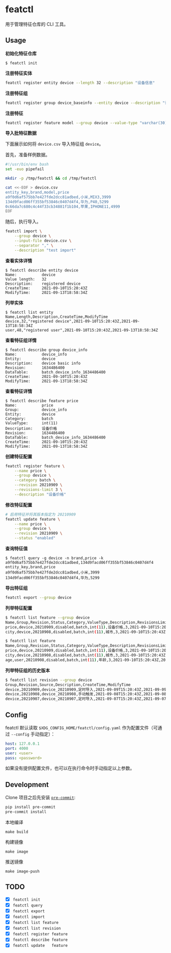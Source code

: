 # featctl

用于管理特征仓库的 CLI 工具。

## Usage

**初始化特征仓库**

```
$ featctl init
```

**注册特征实体**
```sh
featctl register entity device --length 32 --description "设备信息"
```

**注册特征组**
```sh
featctl register group device_baseinfo --entity device --description "设备基础信息"
```

**注册特征**
```sh
featctl register feature model --group device --value-type "varchar(30)" --description 'phone model'
```

**导入批特征数据**

下面展示如何将 `device.csv` 导入特征组 `device`。

首先，准备样例数据。

```sh
#!/usr/bin/env bash
set -euo pipefail

mkdir -p /tmp/featctl && cd /tmp/featctl

cat <<-EOF > device.csv
entity_key,brand,model,price
a9f0d6af575bb7e427fde2dcc81adbed,小米,MIX3,3999
134d9facd06ff355bf53846c0407d4f4,华为,P40,5299
0c66da7c680c4c44f33cb34881f1b104,苹果,IPHONE11,4999
EOF
```

随后，执行导入。

```sh
featctl import \
    --group device \
    --input-file device.csv \
    --separator "," \
    --description "test import"
```

**查看实体详情**
```
$ featctl describe entity device
Name:           device
Value length:   32
Description:    registered device
CreateTime:     2021-09-10T15:20:43Z
ModifyTime:     2021-09-13T18:58:34Z
```

**列举实体**
```
$ featctl list entity
Name,Length,Description,CreateTime,ModifyTime
device,32,"registered device",2021-09-10T15:20:43Z,2021-09-13T18:58:34Z
user,48,"registered user",2021-09-10T15:20:43Z,2021-09-13T18:58:34Z
```

**查看特征组详情**
```
$ featctl describe group device_info
Name:           device_info
Entity:         device
Description:    device basic info
Revision:       1634486400
DataTable:      batch_device_info_1634486400
CreateTime:     2021-09-10T15:20:43Z
ModifyTime:     2021-09-13T18:58:34Z
```

**查看特征详情**
```
$ featctl describe feature price
Name:           price
Group:          device_info
Entity:         device
Category:       batch
ValueType:      int(11)
Description:    设备价格
Revision:       1634486400
DataTable:      batch_device_info_1634486400
CreateTime:     2021-09-10T15:20:43Z
ModifyTime:     2021-09-13T18:58:34Z
```

**创建特征配置**
```sh
featctl register feature \
    --name price \
    --group device \
    --category batch \
    --revision 20210909 \
    --revisions-limit 3 \
    --description "设备价格"
```

**修改特征配置**
```sh
# 启用特征并将其版本指定为 20210909
featctl update feature \
    --name price \
    --group device \
    --revision 20210909 \
    --status "enabled"
```

**查询特征值**

```
$ featctl query -g device -n brand,price -k a9f0d6af575bb7e427fde2dcc81adbed,134d9facd06ff355bf53846c0407d4f4
entity_key,brand,price
a9f0d6af575bb7e427fde2dcc81adbed,小米,3999
134d9facd06ff355bf53846c0407d4f4,华为,5299
```

**导出特征组**

```sh
featctl export --group device
```

**列举特征配置**

```sh
$ featctl list feature --group device
Name,Group,Revision,Status,Category,ValueType,Description,RevisionsLimit,CreateTime,ModifyTime
price,device,20210909,disabled,batch,int(11),设备价格,3,2021-09-10T15:20:43Z,2021-09-13T18:58:34Z
city,device,20210908,disabled,batch,int(11),城市,3,2021-09-10T15:20:43Z,2021-09-13T18:58:34Z

$ featctl list feature
Name,Group,Revision,Status,Category,ValueType,Description,RevisionsLimit,CreateTime,ModifyTime
price,device,20210909,disabled,batch,int(11),设备价格,3,2021-09-10T15:20:43Z,2021-09-13T18:58:34Z
city,device,20210908,disabled,batch,int(11),城市,3,2021-09-10T15:20:43Z,2021-09-13T18:58:34Z
age,user,20210908,disabled,batch,int(11),年龄,3,2021-09-10T15:20:43Z,2021-09-13T18:58:34Z
```

**列举特征组的历史版本**
```sh
$ featctl list revision --group device
Group,Revision,Source,Description,CreateTime,ModifyTime
device,20210909,device_20210909,定时导入,2021-09-09T15:20:43Z,2021-09-09T15:20:43Z
device,20210908,device_20210908,手动触发,2021-09-08T15:20:43Z,2021-09-08T15:20:43Z
device,20210907,device_20210907,定时导入,2021-09-07T15:20:43Z,2021-09-07T15:20:43Z
```

## Config

featctl 默认读取 `$XDG_CONFIG_HOME/featctl/config.yaml` 作为配置文件（可通过 `--config` 手动指定）：

```yaml
host: 127.0.0.1
port: 4000
user: <user>
pass: <password>
```

如果没有提供配置文件，也可以在执行命令时手动指定以上参数。

## Development

Clone 项目之后先安装 [`pre-commit`](https://pre-commit.com/):

```sh
pip install pre-commit
pre-commit install
```

本地编译

```
make build
```

构建镜像

```
make image
```

推送镜像

```
make image-push
```

## TODO

- [x] `featctl init`
- [x] `featctl query`
- [x] `featctl export`
- [x] `featctl import`
- [x] `featctl list feature`
- [x] `featctl list revision`
- [x] `featctl register feature`
- [x] `featctl describe feature`
- [x] `featctl update   feature`
